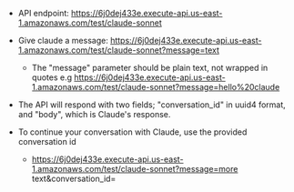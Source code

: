 - API endpoint: https://6j0dej433e.execute-api.us-east-1.amazonaws.com/test/claude-sonnet

- Give claude a message: https://6j0dej433e.execute-api.us-east-1.amazonaws.com/test/claude-sonnet?message=text
  - The "message" parameter should be plain text, not wrapped in quotes e.g <https://6j0dej433e.execute-api.us-east-1.amazonaws.com/test/claude-sonnet?message=hello%20claude>

- The API will respond with two fields; "conversation_id" in uuid4 format, and "body", which is Claude's response.
- To continue your conversation with Claude, use the provided conversation id 
    - https://6j0dej433e.execute-api.us-east-1.amazonaws.com/test/claude-sonnet?message=more text&conversation_id=
